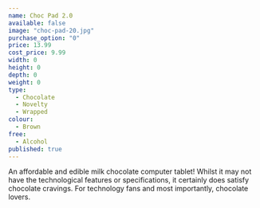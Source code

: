 ```yaml
---
name: Choc Pad 2.0
available: false
image: "choc-pad-20.jpg"
purchase_option: "0"
price: 13.99
cost_price: 9.99
width: 0
height: 0
depth: 0
weight: 0
type: 
  - Chocolate
  - Novelty
  - Wrapped
colour: 
  - Brown
free: 
  - Alcohol
published: true
---
```


An affordable and edible milk chocolate computer tablet! Whilst it may not have the technological features or specifications, it certainly does satisfy chocolate cravings. For technology fans and most importantly, chocolate lovers.
